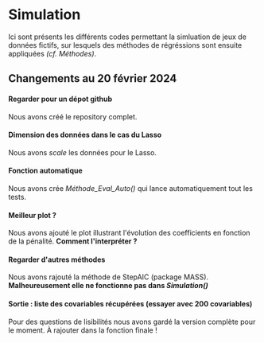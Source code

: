 # Simulation

Ici sont présents les différents codes permettant la simluation de jeux de données fictifs, sur lesquels des méthodes de régréssions sont ensuite appliquées *(cf. Méthodes)*.


## Changements au 20 février 2024

#### Regarder pour un dépot github
Nous avons créé le repository complet. 

#### Dimension des données dans le cas du Lasso 
Nous avons *scale* les données pour le Lasso.

#### Fonction automatique 
Nous avons crée *Méthode_Eval_Auto()* qui lance automatiquement tout les tests.

#### Meilleur plot ? 
Nous avons ajouté le plot illustrant l'évolution des coefficients en fonction de la pénalité. **Comment l'interpréter ?**

#### Regarder d'autres méthodes 
Nous avons rajouté la méthode de StepAIC (package MASS). **Malheureusement elle ne fonctionne pas dans *Simulation()***

#### Sortie : liste des covariables récupérées (essayer avec 200 covariables)
Pour des questions de lisibilités nous avons gardé la version complète pour le moment. À rajouter dans la fonction finale !